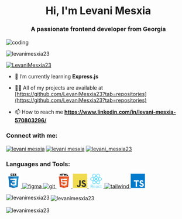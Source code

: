 <h1 align="center">Hi, I'm Levani Mesxia</h1>
<h3 align="center">A passionate frontend developer from Georgia</h3>
<img align="center" alt="coding" width="1000" height="400" src="https://miro.medium.com/v2/resize:fit:996/0*sp42a5GmqT_VavSq.gif">

<p align="left"> <img src="https://komarev.com/ghpvc/?username=levanimesxia23&label=Profile%20views&color=0e75b6&style=flat" alt="levanimesxia23" /> </p>

<p align="left"> <a href="https://github.com/ryo-ma/github-profile-trophy"><img src="https://github-profile-trophy.vercel.app/?username=LevaniMesxia23" alt="LevaniMesxia23" /></a> </p>

- 🌱 I’m currently learning **Express.js**

- 👨‍💻 All of my projects are available at [https://github.com/LevaniMesxia23?tab=repositories](https://github.com/LevaniMesxia23?tab=repositories)

- 📫 How to reach me **https://www.linkedin.com/in/levani-mesxia-570803296/**

<h3 align="left">Connect with me:</h3>
<p align="left">
<a href="https://linkedin.com/in/levani mesxia" target="blank"><img align="center" src="https://raw.githubusercontent.com/rahuldkjain/github-profile-readme-generator/master/src/images/icons/Social/linked-in-alt.svg" alt="levani mesxia" height="30" width="40" /></a>
<a href="https://fb.com/levani mesxia" target="blank"><img align="center" src="https://raw.githubusercontent.com/rahuldkjain/github-profile-readme-generator/master/src/images/icons/Social/facebook.svg" alt="levani mesxia" height="30" width="40" /></a>
<a href="https://instagram.com/levani_mesxia23" target="blank"><img align="center" src="https://raw.githubusercontent.com/rahuldkjain/github-profile-readme-generator/master/src/images/icons/Social/instagram.svg" alt="levani_mesxia23" height="30" width="40" /></a>
</p>

<h3 align="left">Languages and Tools:</h3>
<p align="left"> <a href="https://www.w3schools.com/css/" target="_blank" rel="noreferrer"> <img src="https://raw.githubusercontent.com/devicons/devicon/master/icons/css3/css3-original-wordmark.svg" alt="css3" width="40" height="40"/> </a> <a href="https://www.figma.com/" target="_blank" rel="noreferrer"> <img src="https://www.vectorlogo.zone/logos/figma/figma-icon.svg" alt="figma" width="40" height="40"/> </a> <a href="https://git-scm.com/" target="_blank" rel="noreferrer"> <img src="https://www.vectorlogo.zone/logos/git-scm/git-scm-icon.svg" alt="git" width="40" height="40"/> </a> <a href="https://www.w3.org/html/" target="_blank" rel="noreferrer"> <img src="https://raw.githubusercontent.com/devicons/devicon/master/icons/html5/html5-original-wordmark.svg" alt="html5" width="40" height="40"/> </a> <a href="https://developer.mozilla.org/en-US/docs/Web/JavaScript" target="_blank" rel="noreferrer"> <img src="https://raw.githubusercontent.com/devicons/devicon/master/icons/javascript/javascript-original.svg" alt="javascript" width="40" height="40"/> </a> <a href="https://reactjs.org/" target="_blank" rel="noreferrer"> <img src="https://raw.githubusercontent.com/devicons/devicon/master/icons/react/react-original-wordmark.svg" alt="react" width="40" height="40"/> </a> <a href="https://tailwindcss.com/" target="_blank" rel="noreferrer"> <img src="https://www.vectorlogo.zone/logos/tailwindcss/tailwindcss-icon.svg" alt="tailwind" width="40" height="40"/> </a> <a href="https://www.typescriptlang.org/" target="_blank" rel="noreferrer"> <img src="https://raw.githubusercontent.com/devicons/devicon/master/icons/typescript/typescript-original.svg" alt="typescript" width="40" height="40"/> </a> </p>

<p><img align="left" src="https://github-readme-stats.vercel.app/api/top-langs?username=levanimesxia23&show_icons=true&locale=en&layout=compact" alt="levanimesxia23" /></p>

<p>&nbsp;<img align="center" src="https://github-readme-stats.vercel.app/api?username=levanimesxia23&show_icons=true&locale=en" alt="levanimesxia23" /></p>

<p><img align="center" src="https://github-readme-streak-stats.herokuapp.com/?user=levanimesxia23&" alt="levanimesxia23" /></p>

